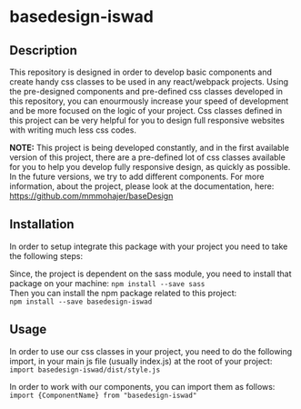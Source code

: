 # basedesign-iswad

## Description

This repository is designed in order to develop basic components and create handy css classes to be used in any react/webpack projects. Using the pre-designed components and pre-defined css classes developed in this repository, you can enourmously increase your speed of development and be more focused on the logic of your project. Css classes defined in this project can be very helpful for you to design full responsive websites with writing much less css codes.

**NOTE:** This project is being developed constantly, and in the first available version of this project, there are a pre-defined lot of css classes available for you to help you develop fully responsive design, as quickly as possible. In the future versions, we try to add different components. For more information, about the project, please look at the documentation, here: https://github.com/mmmohajer/baseDesign

## Installation

In order to setup integrate this package with your project you need to take the following steps:

Since, the project is dependent on the sass module, you need to install that package on your machine:
`npm install --save sass` <br>
Then you can install the npm package related to this project: <br>
`npm install --save basedesign-iswad`<br>

## Usage

In order to use our css classes in your project, you need to do the following import, in your main js file (usually index.js) at the root of your project: <br>
`import basedesign-iswad/dist/style.js` <br>

In order to work with our components, you can import them as follows: <br>
`import {ComponentName} from "basedesign-iswad"` <br>
